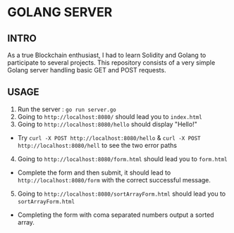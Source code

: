 # GOLANG SERVER

## INTRO

As a true Blockchain enthusiast, I had to learn Solidity and Golang to participate to several projects. This repository consists of a very simple Golang server handling basic GET and POST requests. 

## USAGE

1. Run the server : `go run server.go`
2. Going to `http://localhost:8080/` should lead you to `index.html`
3. Going to `http://localhost:8080/hello` should display "Hello!"
- Try `curl -X POST http://localhost:8080/hello` & `curl -X POST http://localhost:8080/hell` to see the two error paths
4. Going to `http://localhost:8080/form.html` should lead you to `form.html`
- Complete the form and then submit, it should lead to `http://localhost:8080/form` with the correct successful message.
5. Going to `http://localhost:8080/sortArrayForm.html` should lead you to `sortArrayForm.html`
- Completing the form with coma separated numbers output a sorted array.